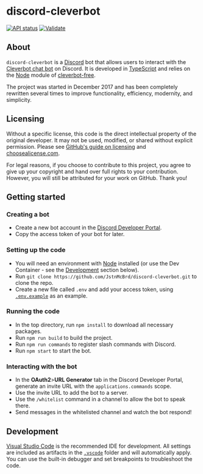 # discord-cleverbot

[![API status](https://img.shields.io/github/actions/workflow/status/IntriguingTiles/cleverbot-free/api.yml?logo=github&label=API%20status)](https://github.com/IntriguingTiles/cleverbot-free/actions/workflows/api.yml)
[![Validate](https://img.shields.io/github/actions/workflow/status/JstnMcBrd/discord-cleverbot/validate.yml?logo=github&label=Validate)](https://github.com/JstnMcBrd/discord-cleverbot/actions/workflows/validate.yml)

## About

`discord-cleverbot` is a [Discord](https://discord.com/) bot that allows users to interact with the [Cleverbot chat bot](https://www.cleverbot.com/) on Discord. It is developed in [TypeScript](https://www.typescriptlang.org/) and relies on the [Node](https://nodejs.org/) module of [cleverbot-free](https://www.npmjs.com/package/cleverbot-free).

The project was started in December 2017 and has been completely rewritten several times to improve functionality, efficiency, modernity, and simplicity.

## Licensing

Without a specific license, this code is the direct intellectual property of the original developer. It may not be used, modified, or shared without explicit permission.
Please see [GitHub's guide on licensing](https://docs.github.com/en/repositories/managing-your-repositorys-settings-and-features/customizing-your-repository/licensing-a-repository) and [choosealicense.com](https://choosealicense.com/no-permission/).

For legal reasons, if you choose to contribute to this project, you agree to give up your copyright and hand over full rights to your contribution. However, you will still be attributed for your work on GitHub. Thank you!

## Getting started

### Creating a bot

- Create a new bot account in the [Discord Developer Portal](https://discord.com/developers/applications/).
- Copy the access token of your bot for later.

### Setting up the code

- You will need an environment with [Node](https://nodejs.org/en/download) installed (or use the Dev Container - see the [Development](#development) section below).
- Run `git clone https://github.com/JstnMcBrd/discord-cleverbot.git` to clone the repo.
- Create a new file called `.env` and add your access token, using [`.env.example`](./.env.example) as an example.

### Running the code

- In the top directory, run `npm install` to download all necessary packages.
- Run `npm run build` to build the project.
- Run `npm run commands` to register slash commands with Discord.
- Run `npm start` to start the bot.

### Interacting with the bot

- In the **OAuth2**>**URL Generator** tab in the Discord Developer Portal, generate an invite URL with the `applications.commands` scope.
- Use the invite URL to add the bot to a server.
- Use the `/whitelist` command in a channel to allow the bot to speak there.
- Send messages in the whitelisted channel and watch the bot respond!

## Development

[Visual Studio Code](https://code.visualstudio.com/) is the recommended IDE for development. All settings are included as artifacts in the [`.vscode`](./.vscode) folder and will automatically apply. You can use the built-in debugger and set breakpoints to troubleshoot the code.
